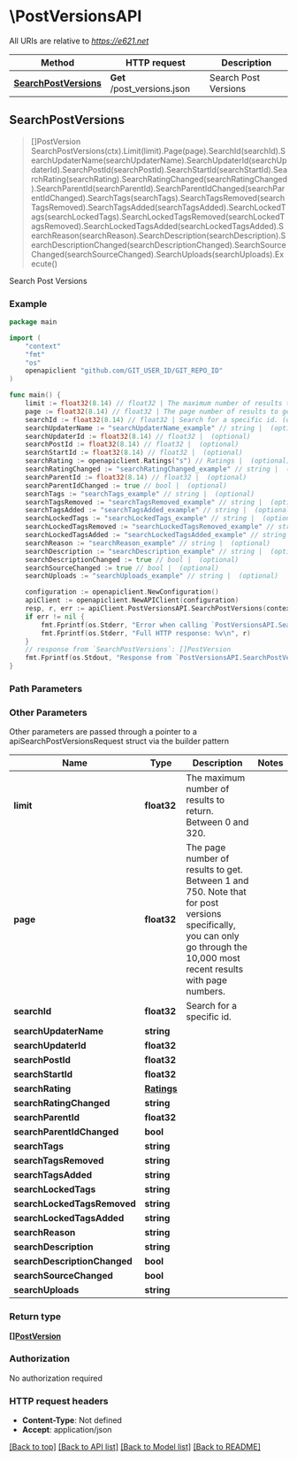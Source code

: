 # \PostVersionsAPI

All URIs are relative to *https://e621.net*

Method | HTTP request | Description
------------- | ------------- | -------------
[**SearchPostVersions**](PostVersionsAPI.md#SearchPostVersions) | **Get** /post_versions.json | Search Post Versions



## SearchPostVersions

> []PostVersion SearchPostVersions(ctx).Limit(limit).Page(page).SearchId(searchId).SearchUpdaterName(searchUpdaterName).SearchUpdaterId(searchUpdaterId).SearchPostId(searchPostId).SearchStartId(searchStartId).SearchRating(searchRating).SearchRatingChanged(searchRatingChanged).SearchParentId(searchParentId).SearchParentIdChanged(searchParentIdChanged).SearchTags(searchTags).SearchTagsRemoved(searchTagsRemoved).SearchTagsAdded(searchTagsAdded).SearchLockedTags(searchLockedTags).SearchLockedTagsRemoved(searchLockedTagsRemoved).SearchLockedTagsAdded(searchLockedTagsAdded).SearchReason(searchReason).SearchDescription(searchDescription).SearchDescriptionChanged(searchDescriptionChanged).SearchSourceChanged(searchSourceChanged).SearchUploads(searchUploads).Execute()

Search Post Versions



### Example

```go
package main

import (
	"context"
	"fmt"
	"os"
	openapiclient "github.com/GIT_USER_ID/GIT_REPO_ID"
)

func main() {
	limit := float32(8.14) // float32 | The maximum number of results to return. Between 0 and 320. (optional)
	page := float32(8.14) // float32 | The page number of results to get. Between 1 and 750. Note that for post versions specifically, you can only go through the 10,000 most recent results with page numbers. (optional)
	searchId := float32(8.14) // float32 | Search for a specific id. (optional)
	searchUpdaterName := "searchUpdaterName_example" // string |  (optional)
	searchUpdaterId := float32(8.14) // float32 |  (optional)
	searchPostId := float32(8.14) // float32 |  (optional)
	searchStartId := float32(8.14) // float32 |  (optional)
	searchRating := openapiclient.Ratings("s") // Ratings |  (optional)
	searchRatingChanged := "searchRatingChanged_example" // string |  (optional)
	searchParentId := float32(8.14) // float32 |  (optional)
	searchParentIdChanged := true // bool |  (optional)
	searchTags := "searchTags_example" // string |  (optional)
	searchTagsRemoved := "searchTagsRemoved_example" // string |  (optional)
	searchTagsAdded := "searchTagsAdded_example" // string |  (optional)
	searchLockedTags := "searchLockedTags_example" // string |  (optional)
	searchLockedTagsRemoved := "searchLockedTagsRemoved_example" // string |  (optional)
	searchLockedTagsAdded := "searchLockedTagsAdded_example" // string |  (optional)
	searchReason := "searchReason_example" // string |  (optional)
	searchDescription := "searchDescription_example" // string |  (optional)
	searchDescriptionChanged := true // bool |  (optional)
	searchSourceChanged := true // bool |  (optional)
	searchUploads := "searchUploads_example" // string |  (optional)

	configuration := openapiclient.NewConfiguration()
	apiClient := openapiclient.NewAPIClient(configuration)
	resp, r, err := apiClient.PostVersionsAPI.SearchPostVersions(context.Background()).Limit(limit).Page(page).SearchId(searchId).SearchUpdaterName(searchUpdaterName).SearchUpdaterId(searchUpdaterId).SearchPostId(searchPostId).SearchStartId(searchStartId).SearchRating(searchRating).SearchRatingChanged(searchRatingChanged).SearchParentId(searchParentId).SearchParentIdChanged(searchParentIdChanged).SearchTags(searchTags).SearchTagsRemoved(searchTagsRemoved).SearchTagsAdded(searchTagsAdded).SearchLockedTags(searchLockedTags).SearchLockedTagsRemoved(searchLockedTagsRemoved).SearchLockedTagsAdded(searchLockedTagsAdded).SearchReason(searchReason).SearchDescription(searchDescription).SearchDescriptionChanged(searchDescriptionChanged).SearchSourceChanged(searchSourceChanged).SearchUploads(searchUploads).Execute()
	if err != nil {
		fmt.Fprintf(os.Stderr, "Error when calling `PostVersionsAPI.SearchPostVersions``: %v\n", err)
		fmt.Fprintf(os.Stderr, "Full HTTP response: %v\n", r)
	}
	// response from `SearchPostVersions`: []PostVersion
	fmt.Fprintf(os.Stdout, "Response from `PostVersionsAPI.SearchPostVersions`: %v\n", resp)
}
```

### Path Parameters



### Other Parameters

Other parameters are passed through a pointer to a apiSearchPostVersionsRequest struct via the builder pattern


Name | Type | Description  | Notes
------------- | ------------- | ------------- | -------------
 **limit** | **float32** | The maximum number of results to return. Between 0 and 320. | 
 **page** | **float32** | The page number of results to get. Between 1 and 750. Note that for post versions specifically, you can only go through the 10,000 most recent results with page numbers. | 
 **searchId** | **float32** | Search for a specific id. | 
 **searchUpdaterName** | **string** |  | 
 **searchUpdaterId** | **float32** |  | 
 **searchPostId** | **float32** |  | 
 **searchStartId** | **float32** |  | 
 **searchRating** | [**Ratings**](Ratings.md) |  | 
 **searchRatingChanged** | **string** |  | 
 **searchParentId** | **float32** |  | 
 **searchParentIdChanged** | **bool** |  | 
 **searchTags** | **string** |  | 
 **searchTagsRemoved** | **string** |  | 
 **searchTagsAdded** | **string** |  | 
 **searchLockedTags** | **string** |  | 
 **searchLockedTagsRemoved** | **string** |  | 
 **searchLockedTagsAdded** | **string** |  | 
 **searchReason** | **string** |  | 
 **searchDescription** | **string** |  | 
 **searchDescriptionChanged** | **bool** |  | 
 **searchSourceChanged** | **bool** |  | 
 **searchUploads** | **string** |  | 

### Return type

[**[]PostVersion**](PostVersion.md)

### Authorization

No authorization required

### HTTP request headers

- **Content-Type**: Not defined
- **Accept**: application/json

[[Back to top]](#) [[Back to API list]](../README.md#documentation-for-api-endpoints)
[[Back to Model list]](../README.md#documentation-for-models)
[[Back to README]](../README.md)

